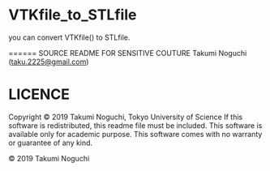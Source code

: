 # VTKfile_to_STLfile
you can convert VTKfile() to STLfile.

======
SOURCE README FOR SENSITIVE COUTURE
Takumi Noguchi (taku.2225@gmail.com)


LICENCE 
======
Copyright © 2019 Takumi Noguchi, Tokyo University of Science
If this software is redistributed, this readme file must be included. This software is available only for academic purpose. This software comes with no warranty or guarantee of any kind. 


© 2019 Takumi Noguchi
